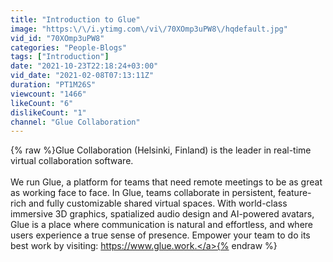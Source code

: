 ```yaml
---
title: "Introduction to Glue"
image: "https:\/\/i.ytimg.com\/vi\/70XOmp3uPW8\/hqdefault.jpg"
vid_id: "70XOmp3uPW8"
categories: "People-Blogs"
tags: ["Introduction"]
date: "2021-10-23T22:18:24+03:00"
vid_date: "2021-02-08T07:13:11Z"
duration: "PT1M26S"
viewcount: "1466"
likeCount: "6"
dislikeCount: "1"
channel: "Glue Collaboration"
---
```

{% raw %}Glue Collaboration (Helsinki, Finland) is the leader in real-time virtual collaboration software. <br /><br />We run Glue, a platform for teams that need remote meetings to be as great as working face to face. In Glue, teams collaborate in persistent, feature-rich and fully customizable shared virtual spaces. With world-class immersive 3D graphics, spatialized audio design and AI-powered avatars, Glue is a place where communication is natural and effortless, and where users experience a true sense of presence. Empower your team to do its best work by visiting: <a rel="nofollow" target="blank" href="https://www.glue.work.">https://www.glue.work.</a>{% endraw %}
